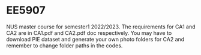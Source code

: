 # EE5907
NUS master course for semester1 2022/2023.
The requirements for CA1 and CA2 are in CA1.pdf and CA2.pdf doc respectively. 
You may have to download PIE dataset and generate your own photo folders for CA2 and remember to change folder paths in the codes.
